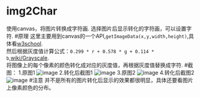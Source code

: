 # img2Char
使用canvas，将图片转换成字符画.
选择图片后显示转化的字符画，可以设置字符.
#原理
这里主要用到canvas的一个API,`getImageData(x,y,width,height)`,具体看[w3school](http://www.w3school.com.cn/tags/canvas_getimagedata.asp).
<br />
然后根据灰度值计算公式：`0.299 * r + 0.578 * g + 0.114 * b`,[wiki/Grayscale](https://en.wikipedia.org/wiki/Grayscale).
<br />
将图像上的每个像素的颜色转化成对应的灰度值，再根据灰度值替换成字符.
#截图：
1.原图1
![image](https://github.com/Leo-0/img2Char/blob/master/img2Char/screenshot/image_1.jpg)
2.转化后截图1
![image](https://github.com/Leo-0/img2Char/blob/master/img2Char/screenshot/screenshot_1.png)
3.原图2
![image](https://github.com/Leo-0/img2Char/blob/master/img2Char/screenshot/image_2.jpg)
4.转化后截图2
![image](https://github.com/Leo-0/img2Char/blob/master/img2Char/screenshot/screenshot_2.png)
#注意
并不是所有的图片转化后显示的效果都很明显，具体还要看图片上像素颜色的分布。
